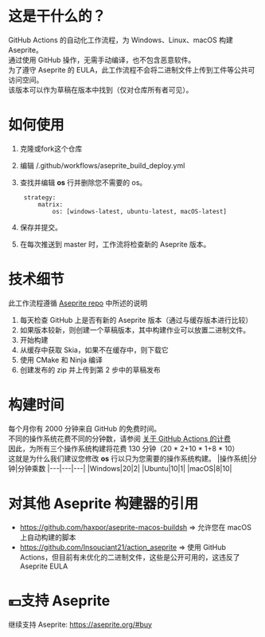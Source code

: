 # 这是干什么的？
GitHub Actions 的自动化工作流程，为 Windows、Linux、macOS 构建 Aseprite。</br>
通过使用 GitHub 操作，无需手动编译，也不包含恶意软件。</br>
为了遵守 Aseprite 的 EULA，此工作流程不会将二进制文件上传到工件等公共可访问空间。</br>
该版本可以作为草稿在版本中找到（仅对仓库所有者可见）。

# 如何使用
1. 克隆或fork这个仓库
2. 编辑 /.github/workflows/aseprite_build_deploy.yml
3. 查找并编辑 **os** 行并删除您不需要的 os。

        strategy:
            matrix:
                os: [windows-latest, ubuntu-latest, macOS-latest]
4. 保存并提交。
5. 在每次推送到 master 时，工作流将检查新的 Aseprite 版本。
        
# 技术细节
此工作流程遵循 [Aseprite repo](https://github.com/aseprite/aseprite/blob/master/INSTALL.md) 中所述的说明

1. 每天检查 GitHub 上是否有新的 Aseprite 版本（通过与缓存版本进行比较）
2. 如果版本较新，则创建一个草稿版本，其中构建作业可以放置二进制文件。
3. 开始构建
4. 从缓存中获取 Skia，如果不在缓存中，则下载它
5. 使用 CMake 和 Ninja 编译
6. 创建发布的 zip 并上传到第 2 步中的草稿发布

# 构建时间
每个月你有 2000 分钟来自 GitHub 的免费时间。</br>
不同的操作系统花费不同的分钟数，请参阅 [关于 GitHub Actions 的计费](https://help.github.com/en/github/setting-up-and-managing-billing-and-payments-on-github/about-billing-for-github-actions#about-billing-for-github-actions)</br>
因此，为所有三个操作系统构建将花费 130 分钟（20 * 2+10 * 1+8 * 10）</br>
这就是为什么我们建议您修改 **os** 行以只为您需要的操作系统构建。
|操作系统|分钟|分钟乘数
|---|---|---|
|Windows|20|2|
|Ubuntu|10|1|
|macOS|8|10|

# 对其他 Aseprite 构建器的引用
- https://github.com/haxpor/aseprite-macos-buildsh => 允许您在 macOS 上自动构建的脚本
- https://github.com/Insouciant21/action_aseprite => 使用 GitHub Actions，但目前有未优化的二进制文件，这些是公开可用的，这违反了 Aseprite EULA

# 💴支持 Aseprite
继续支持 Aseprite: https://aseprite.org/#buy
